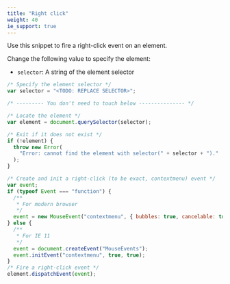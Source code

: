 ```yaml
---
title: "Right click"
weight: 40
ie_support: true
---
```


Use this snippet to fire a right-click event on an element.

Change the following value to specify the element:

- `selector`: A string of the element selector

```js
/* Specify the element selector */
var selector = "<TODO: REPLACE SELECTOR>";

/* --------- You don't need to touch below --------------- */

/* Locate the element */
var element = document.querySelector(selector);

/* Exit if it does not exist */
if (!element) {
  throw new Error(
    "Error: cannot find the element with selector(" + selector + ")."
  );
}

/* Create and init a right-click (to be exact, contextmenu) event */
var event;
if (typeof Event === "function") {
  /**
   * For modern browser
   */
  event = new MouseEvent("contextmenu", { bubbles: true, cancelable: true });
} else {
  /**
   * For IE 11
   */
  event = document.createEvent("MouseEvents");
  event.initEvent("contextmenu", true, true);
}
/* Fire a right-click event */
element.dispatchEvent(event);
```
